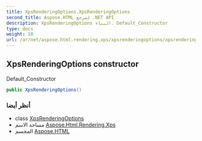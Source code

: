 ```yaml
---
title: XpsRenderingOptions.XpsRenderingOptions
second_title: Aspose.HTML لمرجع .NET API
description: XpsRenderingOptions البناء. Default_Constructor
type: docs
weight: 10
url: /ar/net/aspose.html.rendering.xps/xpsrenderingoptions/xpsrenderingoptions/
---
```

## XpsRenderingOptions constructor

Default_Constructor

```csharp
public XpsRenderingOptions()
```

### أنظر أيضا

* class [XpsRenderingOptions](../)
* مساحة الاسم [Aspose.Html.Rendering.Xps](../../xpsrenderingoptions/)
* المجسم [Aspose.HTML](../../../)


